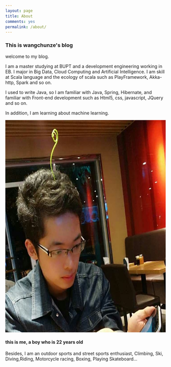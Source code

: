 ```yaml
---
layout: page
title: About
comments: yes
permalink: /about/
---
```



### This is wangchunze's blog

welcome to my blog.

I am a master studying at BUPT and a development engineering working in EB. 
I major in Big Data, Cloud Computing and Artificial Intelligence. I am skill at Scala language and the ecology of scala such as PlayFramework, Akka-http, Spark and so on.

I used to write Java, so I am familiar with Java, Spring, Hibernate, and familiar with Front-end development such as Html5, css, javascript, JQuery and so on.

In addition, I am learning about machine learning.


<img title="我" src="/images/my.jpg" alt="my" width="580" height="668" />

#### this is me, a boy who is 22 years old

Besides, I am an outdoor sports and street sports enthusiast, Climbing, Ski, Diving,Riding, Motorcycle racing, Boxing, Playing Skateboard...



